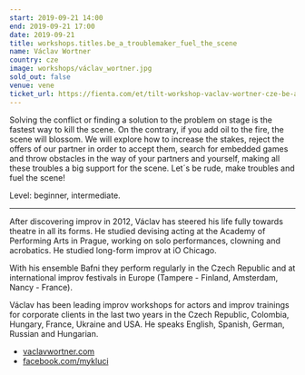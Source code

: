```yaml
---
start: 2019-09-21 14:00
end: 2019-09-21 17:00
date: 2019-09-21
title: workshops.titles.be_a_troublemaker_fuel_the_scene
name: Václav Wortner
country: cze
image: workshops/václav_wortner.jpg
sold_out: false
venue: vene
ticket_url: https://fienta.com/et/tilt-workshop-vaclav-wortner-cze-be-a-troublemaker-fuel-the-scene?1832933f7e33ca95abdb0abb14810434
---
```


Solving the conflict or finding a solution to the problem on stage is the fastest way to kill the scene. On the contrary, if you add oil to the fire, the scene will blossom. We will explore how to increase the stakes, reject the offers of our partner in order to accept them, search for embedded games and throw obstacles in the way of your partners and yourself, making all these troubles a big support for the scene. Let´s be rude, make troubles and fuel the scene!

Level: beginner, intermediate.

---

After discovering improv in 2012, Václav has steered his life fully towards theatre in all its forms. He studied devising acting at the Academy of Performing Arts in Prague, working on solo performances, clowning and acrobatics. He studied long-form improv at iO Chicago.

With his ensemble Bafni they perform regularly in the Czech Republic and at international improv festivals in Europe (Tampere - Finland, Amsterdam, Nancy - France).

Václav has been leading improv workshops for actors and improv trainings for corporate clients in the last two years in the Czech Republic, Colombia, Hungary, France, Ukraine and USA. He speaks English, Spanish, German, Russian and Hungarian.

- [vaclavwortner.com](https://vaclavwortner.com)
- [facebook.com/mykluci](https://facebook.com/mykluci)
